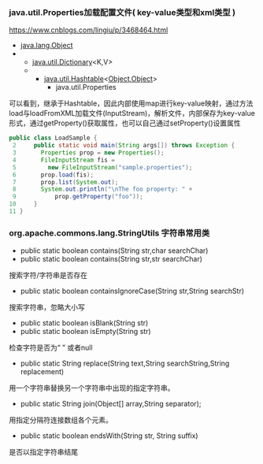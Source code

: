 ### java.util.Properties加载配置文件( key-value类型和xml类型 )

 https://www.cnblogs.com/lingiu/p/3468464.html 

- [java.lang.Object](../../java/lang/Object.html)  
- - [java.util.Dictionary](../../java/util/Dictionary.html)<K,V>  
  - - [java.util.Hashtable](../../java/util/Hashtable.html)<[Object](../../java/lang/Object.html),[Object](../../java/lang/Object.html)>  
      - java.util.Properties 

可以看到，继承于Hashtable，因此内部使用map进行key-value映射，通过方法load与loadFromXML加载文件(InputStream)，解析文件，内部保存为key-value形式，通过getProperty()获取属性，也可以自己通过setProperty()设置属性

```java
public class LoadSample {  
 2     public static void main(String args[]) throws Exception {  
 3       Properties prop = new Properties();  
 4       FileInputStream fis =   
 5         new FileInputStream("sample.properties");  
 6       prop.load(fis);  
 7       prop.list(System.out);  
 8       System.out.println("\nThe foo property: " +  
 9           prop.getProperty("foo"));  
10     }  
11 }  
```

### org.apache.commons.lang.StringUtils 字符串常用类

* public static boolean contains(String str,char searchChar)
*  public static boolean contains(String str,str searchChar) 

搜索字符/字符串是否存在

* public static boolean containsIgnoreCase(String str,String searchStr)

搜索字符串，忽略大小写

* public static boolean isBlank(String str)
* public static boolean isEmpty(String str)

检查字符是否为“ ” 或者null

* public static String replace(String text,String searchString,String replacement)

 用一个字符串替换另一个字符串中出现的指定字符串。 

* public static String join(Object[] array,String separator);

 用指定分隔符连接数组各个元素。 

* public static boolean endsWith(String str, String suffix)

是否以指定字符串结尾

